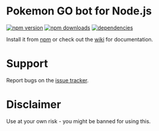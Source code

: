 # Pokemon GO bot for Node.js
[![npm version](https://img.shields.io/npm/v/tru-pokemongo.svg)](https://npmjs.com/package/tru-pokemongo)
[![npm downloads](https://img.shields.io/npm/dm/tru-pokemongo.svg)](https://npmjs.com/package/tru-pokemongo)
[![dependencies](https://img.shields.io/david/jacobtruman/tru-pokemongo.svg)](https://david-dm.org/TruCraft/tru-pokemongo)

Install it from [npm](https://www.npmjs.com/package/tru-pokemongo) or check out the [wiki](https://github.com/TruCraft/tru-pokemongo/wiki) for documentation.

# Support

Report bugs on the [issue tracker](https://github.com/TruCraft/tru-pokemongo/issues).

# Disclaimer

Use at your own risk - you might be banned for using this.